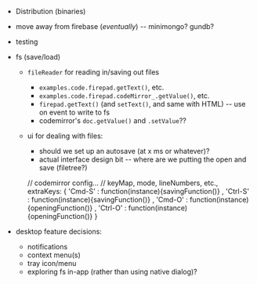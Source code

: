 * Distribution (binaries)
* move away from firebase (_eventually_) -- minimongo? gundb?
* testing
* fs (save/load)
  * `fileReader` for reading in/saving out files
    * `examples.code.firepad.getText()`, etc.
    * `examples.code.firepad.codeMirror_.getValue()`, etc.
    * `firepad.getText()` (and `setText()`, and same with HTML) -- use on event to write to fs
    * codemirror's `doc.getValue()` and `.setValue`??
  * ui for dealing with files:
    * should we set up an autosave (at x ms or whatever)?
    * actual interface design bit -- where are we putting the open and save (filetree?)

    // codemirror config...
    // keyMap, mode, lineNumbers, etc.,
    extraKeys: {
      'Cmd-S'  : function(instance){savingFunction()}
    , 'Ctrl-S' : function(instance){savingFunction()}
    , 'Cmd-O'  : function(instance){openingFunction()}
    , 'Ctrl-O' : function(instance){openingFunction()}
    }

* desktop feature decisions:
  * notifications
  * context menu(s)
  * tray icon/menu
  * exploring fs in-app (rather than using native dialog)?

